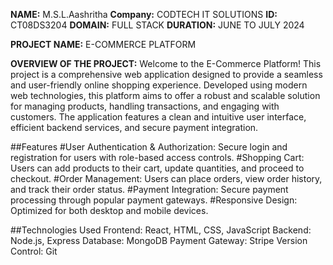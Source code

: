 **NAME:** M.S.L.Aashritha
**Company:** CODTECH IT SOLUTIONS 
**ID:** CT08DS3204 
**DOMAIN:** FULL STACK 
**DURATION:** JUNE TO JULY 2024

**PROJECT NAME:** E-COMMERCE PLATFORM

**OVERVIEW OF THE PROJECT:** 
Welcome to the E-Commerce Platform! This project is a comprehensive web application designed to provide a seamless and user-friendly online shopping experience. Developed using modern web technologies, this platform aims to offer a robust and scalable solution for managing products, handling transactions, and engaging with customers. The application features a clean and intuitive user interface, efficient backend services, and secure payment integration.

##Features
#User Authentication & Authorization: Secure login and registration for users with role-based access controls.
#Shopping Cart: Users can add products to their cart, update quantities, and proceed to checkout.
#Order Management: Users can place orders, view order history, and track their order status.
#Payment Integration: Secure payment processing through popular payment gateways.
#Responsive Design: Optimized for both desktop and mobile devices.

##Technologies Used
Frontend: React, HTML, CSS, JavaScript
Backend: Node.js, Express
Database: MongoDB
Payment Gateway: Stripe
Version Control: Git
